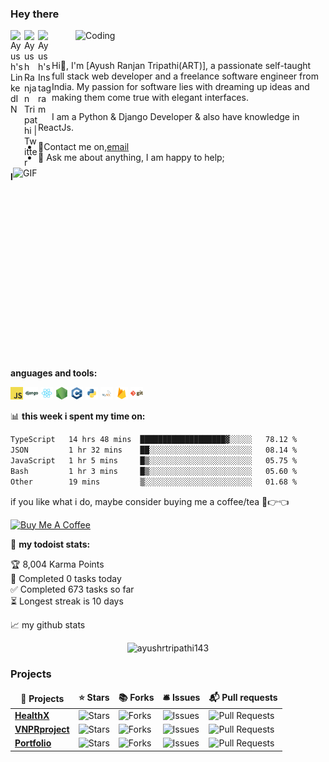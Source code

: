 ### Hey there 
<a href="https://www.linkedin.com/in/ayushranjantripathi/">
  <img align="left" alt="Ayush's LinkedIN" width="22px" src="https://raw.githubusercontent.com/hussainweb/hussainweb/main/icons/linkedin.png" />
</a>
<a href=" https://twitter.com/ayushrtripathi ">
  <img align="left" alt="Ayush Ranjan Tripathi | Twitter" width="22px" src="https://raw.githubusercontent.com/hussainweb/hussainweb/main/icons/twitter.png" />
</a>
<a href=" https://instagram.com/ayush_r_tripathi143 ">
  <img align="left" alt="Ayush's Instagram" width="22px" src="https://raw.githubusercontent.com/hussainweb/hussainweb/main/icons/instagram.png" />
</a>


<img align="right" alt="Coding" width="400" src="https://th.bing.com/th/id/R.54c9af226721e95539a5cd9592d635bb?rik=pQNFNX3MXrFJdQ&riu=http%3a%2f%2fstore.outsourcingpundit.com%2fwp-content%2fuploads%2f2019%2f01%2ffocus-animation.gif&ehk=68Llss3Mjyn992cDHPwHGdT7F4pj746e%2fDDu6l4ZzHA%3d&risl=&pid=ImgRaw&r=0">
 
<br />
<br/>

Hi👋, I'm [Ayush Ranjan Tripathi(ART)], a passionate self-taught full stack web developer and a freelance software engineer from India. My passion for software lies with dreaming up ideas and making them come true with elegant interfaces.

I am a Python & Django Developer & also have knowledge in ReactJs.


  <img align="right" alt="GIF" src="https://github.com/ayushrtripathi143/ayushrtripathi143/blob/master/code.gif?raw=true" width="500" height="320" />
  
- 💼Contact me on,[email](mailto:ayushrtripathi143@gmail.com)
- 💬 Ask me about anything, I am happy to help;

**languages and tools:**  

<code><img height="20" src="https://raw.githubusercontent.com/github/explore/80688e429a7d4ef2fca1e82350fe8e3517d3494d/topics/javascript/javascript.png"></code>
<code><img height="20" src="https://raw.githubusercontent.com/github/explore/80688e429a7d4ef2fca1e82350fe8e3517d3494d/topics/django/django.png"></code>
<code><img height="20" src="https://raw.githubusercontent.com/github/explore/80688e429a7d4ef2fca1e82350fe8e3517d3494d/topics/react/react.png"></code>
<code><img height="20" src="https://raw.githubusercontent.com/github/explore/80688e429a7d4ef2fca1e82350fe8e3517d3494d/topics/nodejs/nodejs.png"></code>
<code><img height="20" src="https://raw.githubusercontent.com/github/explore/80688e429a7d4ef2fca1e82350fe8e3517d3494d/topics/cpp/cpp.png"></code>
<code><img height="20" src="https://raw.githubusercontent.com/github/explore/80688e429a7d4ef2fca1e82350fe8e3517d3494d/topics/python/python.png"></code>
<code><img height="20" src="https://raw.githubusercontent.com/github/explore/80688e429a7d4ef2fca1e82350fe8e3517d3494d/topics/mysql/mysql.png"></code>
<code><img height="20" src="https://raw.githubusercontent.com/github/explore/80688e429a7d4ef2fca1e82350fe8e3517d3494d/topics/firebase/firebase.png"></code>
<code><img height="20" src="https://raw.githubusercontent.com/github/explore/80688e429a7d4ef2fca1e82350fe8e3517d3494d/topics/git/git.png"></code>

📊 **this week i spent my time on:**
<!--START_SECTION:waka-->

```txt
TypeScript   14 hrs 48 mins  ███████████████████▓░░░░░   78.12 %
JSON         1 hr 32 mins    ██░░░░░░░░░░░░░░░░░░░░░░░   08.14 %
JavaScript   1 hr 5 mins     █▒░░░░░░░░░░░░░░░░░░░░░░░   05.75 %
Bash         1 hr 3 mins     █▒░░░░░░░░░░░░░░░░░░░░░░░   05.60 %
Other        19 mins         ▒░░░░░░░░░░░░░░░░░░░░░░░░   01.68 %
```

<!--END_SECTION:waka-->

if you like what i do, maybe consider buying me a coffee/tea 🥺👉👈

<a href="https://www.buymeacoffee.com/ayushrtripathi143" target="_blank"><img src="https://cdn.buymeacoffee.com/buttons/v2/default-red.png" alt="Buy Me A Coffee" width="150" ></a>

🚧 **my todoist stats:**
<!-- TODO-IST:START -->
🏆  8,004 Karma Points           
🌸  Completed 0 tasks today           
✅  Completed 673 tasks so far           
⏳  Longest streak is 10 days
<!-- TODO-IST:END -->


📈 my github stats

<p align="center"> <img src="https://github-readme-stats.vercel.app/api?username=ayushrtripathi143&show_icons=true&theme=gotham" alt="ayushrtripathi143" />

<h3>Projects</h3>
<table>
  <thead align="center">
    <tr border: none;>
      <td><b>🎁 Projects</b></td>
      <td><b>⭐ Stars</b></td>
      <td><b>📚 Forks</b></td>
      <td><b>🛎 Issues</b></td>
      <td><b>📬 Pull requests</b></td>
    </tr>
  </thead>
  <tbody>
    <tr>
      <td><a href="https://github.com/ayushrtripathi143/HealthX"><b>HealthX</b></a></td>
      <td><img alt="Stars" src="https://img.shields.io/github/stars/ayushrtripati143/HealthX?style=flat-square&labelColor=343b41"/></td>
      <td><img alt="Forks" src="https://img.shields.io/github/forks/ayushrtripati143/HealthX?style=flat-square&labelColor=343b41"/></td>
      <td><img alt="Issues" src="https://img.shields.io/github/issues/ayushrtripati143/HealthX?style=flat-square&labelColor=343b41"/></td>
      <td><img alt="Pull Requests" src="https://img.shields.io/github/issues-pr/ayushrtripati143/HealthX?style=flat-square&labelColor=343b41"/></td>
    </tr>
    <tr>
      <td><a href="https://github.com/ayushrtripathi143/VNPRproject"><b>VNPRproject</b></a></td>
      <td><img alt="Stars" src="https://img.shields.io/github/stars/ayushrtripati143/VNPRproject?style=flat-square&labelColor=343b41"/></td>
      <td><img alt="Forks" src="https://img.shields.io/github/forks/ayushrtripati143/VNPRproject?style=flat-square&labelColor=343b41"/></td>
      <td><img alt="Issues" alt="Issues" src="https://img.shields.io/github/issues/ayushrtripati143/VNPRproject?style=flat-square&labelColor=343b41"/></td>
      <td><img alt="Pull Requests" src="https://img.shields.io/github/issues-pr/ayushrtripati143/VNPRproject?style=flat-square&labelColor=343b41"/></td>
    </tr>
    <tr>
      <td><a href="https://github.com/ayushrtripathi143/Portfolio"><b>Portfolio</b></a></td>
      <td><img alt="Stars" src="https://img.shields.io/github/stars/ayushrtripati143/Portfolio?style=flat-square&labelColor=343b41"/></td>
      <td><img alt="Forks" src="https://img.shields.io/github/forks/ayushrtripati143/Portfolio?style=flat-square&labelColor=343b41"/></td>
      <td><img alt="Issues" alt="Issues" src="https://img.shields.io/github/issues/ayushrtripati143/Portfolio?style=flat-square&labelColor=343b41"/></td>
      <td><img alt="Pull Requests" src="https://img.shields.io/github/issues-pr/ayushrtripati143/Portfolio?style=flat-square&labelColor=343b41"/></td>
    </tr>
  </tbody>
</table>
